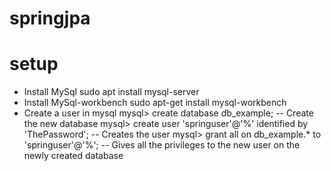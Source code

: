 # springjpa

# setup
- Install MySql
  sudo apt install mysql-server 
- Install MySql-workbench
  sudo apt-get install mysql-workbench
- Create a user in mysql
   mysql> create database db_example; -- Create the new database
   mysql> create user 'springuser'@'%' identified by 'ThePassword'; -- Creates the user
   mysql> grant all on db_example.* to 'springuser'@'%'; -- Gives all the privileges to the new user on the newly created database